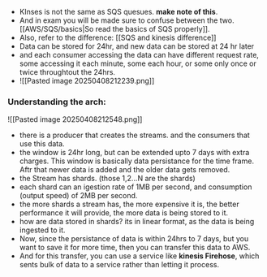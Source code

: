 - KInses is not the same as SQS quesues. **make note of this**.
- And in exam you will be made sure to confuse between the two. [[AWS/SQS/basics|So read the basics of SQS properly]].  
- Also, refer to the difference: [[SQS and kinesis difference]]
- Data can be stored for 24hr, and new data can be stored at 24 hr later
- and each consumer accessing the data can have different request rate, some accessing it each minute, some each hour, or some only once or twice throughtout the 24hrs.
- ![[Pasted image 20250408212239.png]]



### Understanding the arch:

![[Pasted image 20250408212548.png]]
- there is a producer that creates the streams. and the consumers that use this data.
- the window is 24hr long, but can be extended upto 7 days with extra charges. This window is basically data persistance for the time frame. Aftr that newer data is added and the older data gets removed.
- the Stream has shards. (those 1,2...N are the shards)
- each shard can an igestion rate of 1MB per second, and consumption (output speed) of 2MB per second.
- the more shards a stream has, the more expensive it is, the better performance it will provide, the more data is being stored to it.
- how are data stored in shards? its in linear format, as the data is being ingested to it.
- Now, since the persistance of data is within 24hrs to 7 days, but you want to save it for more time, then you can transfer this data to AWS.
- And for this transfer, you can use a service like **kinesis Firehose**, which sents bulk of data to a service rather than letting it process.
